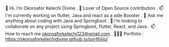  👋 Hi, I’m Okoroafor Kelechi Divine
. 👀 Lover of Open Source contribution
. 📫 I'm currently working on flutter, Java and react as a side Booster
. 🌱 Ask me anything about coding with Java and Springboot
. 💞️ I’m looking to collaborate on any project using Springboot, flutter, React, and Java
. 📫 How to reach me okoroaforkelechi123@gmail.com
. 👨🏻‍💻 Portfolio : https://okoroaforkelechidivine.github.io/portfolio/
<!---
OkoroaforKelechiDivine/OkoroaforKelechiDivine is a ✨ special ✨ repository because its `README.md` (this file) appears on your GitHub profile.
You can click the Preview link to take a look at your changes.
--->
